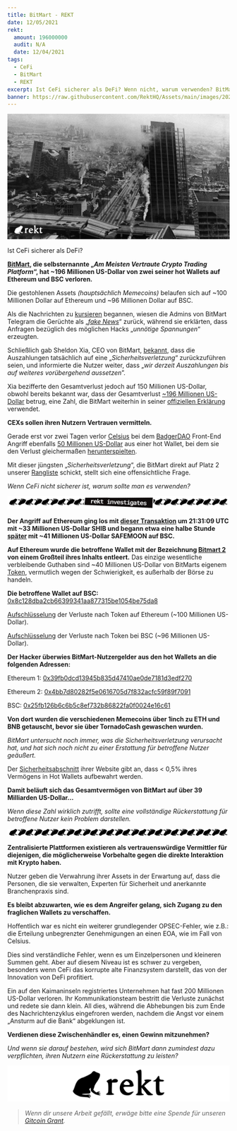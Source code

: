 ```yaml
---
title: BitMart - REKT
date: 12/05/2021
rekt:
  amount: 196000000
  audit: N/A
  date: 12/04/2021
tags:
  - CeFi
  - BitMart
  - REKT
excerpt: Ist CeFi sicherer als DeFi? Wenn nicht, warum verwenden? BitMart hat ~196 Millionen US-Dollar verloren was sie direkt auf Platz 2 unserer Rangliste befördert. Werden sie ihre Nutzer rückerstatten?
banner: https://raw.githubusercontent.com/RektHQ/Assets/main/images/2021/12/bitmart-header.png
---
```


![](https://raw.githubusercontent.com/RektHQ/Assets/main/images/2021/12/bitmart-header.png)

Ist CeFi sicherer als DeFi?

**[BitMart](https://twitter.com/BitMartExchange), die selbsternannte „_Am Meisten Vertraute Crypto Trading Platform_“, hat ~196 Millionen US-Dollar von zwei seiner hot Wallets auf Ethereum und BSC verloren.**

Die gestohlenen Assets _(hauptsächlich Memecoins)_ belaufen sich auf ~100 Millionen Dollar auf Ethereum und ~96 Millionen Dollar auf BSC.

Als die Nachrichten zu [kursieren](https://twitter.com/peckshield/status/1467302620000043013) begannen, wiesen die Admins von BitMart Telegram die Gerüchte als „[_fake News_](https://twitter.com/peckshield/status/1467316799977193476/photo/4)“ zurück, während sie erklärten, dass Anfragen bezüglich des möglichen Hacks „_unnötige Spannungen_“ erzeugten.

Schließlich gab Sheldon Xia, CEO von BitMart, [bekannt](https://twitter.com/sheldonbitmart/status/1467316252855226368), dass die Auszahlungen tatsächlich auf eine „_Sicherheitsverletzung_“ zurückzuführen seien, und informierte die Nutzer weiter, dass „_wir derzeit Auszahlungen bis auf weiteres vorübergehend aussetzen_”.

Xia bezifferte den Gesamtverlust jedoch auf 150 Millionen US-Dollar, obwohl bereits bekannt war, dass der Gesamtverlust [~196 Millionen US-Dollar](https://twitter.com/peckshield/status/1467310381073047552) betrug, eine Zahl, die BitMart weiterhin in seiner [offiziellen Erklärung](https://twitter.com/BitMartExchange/status/1467350568481878016) verwendet.

**CEXs sollen ihren Nutzern Vertrauen vermitteln.**

Gerade erst vor zwei Tagen verlor [Celsius](https://celsius.network/) bei dem [BadgerDAO](https://rekt.news/badger-rekt/) Front-End Angriff ebenfalls [50 Millionen US-Dollar](https://etherscan.io/tx/0x951babdddbfbbba81bbbb7991a959d9815e80cc5d9418d10e692f41541029869) aus einer hot Wallet, bei dem sie den Verlust gleichermaßen [herunterspielten](https://twitter.com/CelsiusNetwork/status/1466833049014972422).

Mit dieser jüngsten „_Sicherheitsverletzung_“, die BitMart direkt auf Platz 2 unserer [Rangliste](https://rekt.news/leaderboard/) schickt, stellt sich eine offensichtliche Frage.

_Wenn CeFi nicht sicherer ist, warum sollte man es verwenden?_

![](https://raw.githubusercontent.com/RektHQ/Assets/main/images/2021/09/rekt-investigates-linebreak.png)

**Der Angriff auf Ethereum ging los mit [dieser Transaktion](https://etherscan.io/tx/0x6afb730976b2cf39e5ea7ce8a56c3597728e4e5923f7abae7086fb53019e81e8) um 21:31:09 UTC mit ~33 Millionen US-Dollar SHIB und begann etwa eine halbe Stunde [später](https://bscscan.com/tx/0x834321195283c5eafbc8a31b6a6926c9af416ee23bd4d71ab15eb9089a90d86d) mit ~41 Millionen US-Dollar SAFEMOON auf BSC.**

**Auf Ethereum wurde die betroffene Wallet mit der Bezeichnung [Bitmart 2](https://etherscan.io/address/0x68b22215ff74e3606bd5e6c1de8c2d68180c85f7) von einem Großteil ihres Inhalts entleert.** Das einzige wesentliche verbleibende Guthaben sind ~40 Millionen US-Dollar von BitMarts eigenem [Token](https://www.coingecko.com/en/coins/bitmart-token), vermutlich wegen der Schwierigkeit, es außerhalb der Börse zu handeln.

**Die betroffene Wallet auf BSC:** [0x8c128dba2cb66399341aa877315be1054be75da8](https://bscscan.com/address/0x8c128dba2cb66399341aa877315be1054be75da8)

[Aufschlüsselung](https://twitter.com/peckshield/status/1467302620000043013) der Verluste nach Token auf Ethereum (~100 Millionen US-Dollar).

[Aufschlüsselung](https://twitter.com/peckshield/status/1467310381073047552) der Verluste nach Token bei BSC (~96 Millionen US-Dollar).

**Der Hacker überwies BitMart-Nutzergelder aus den hot Wallets an die folgenden Adressen:**

Ethereum 1: [0x39fb0dcd13945b835d47410ae0de7181d3edf270](https://etherscan.io/address/0x39fb0dcd13945b835d47410ae0de7181d3edf270)

Ethereum 2: [0x4bb7d80282f5e0616705d7f832acfc59f89f7091](https://etherscan.io/address/0x4bb7d80282f5e0616705d7f832acfc59f89f7091)

BSC: [0x25fb126b6c6b5c8ef732b86822fa0f0024e16c61](https://bscscan.com/address/0x25fb126b6c6b5c8ef732b86822fa0f0024e16c61)

**Von dort wurden die verschiedenen Memecoins über 1inch zu ETH und BNB getauscht, bevor sie über TornadoCash gewaschen wurden.**

_BitMart untersucht noch immer, was die Sicherheitsverletzung verursacht hat, und hat sich noch nicht zu einer Erstattung für betroffene Nutzer geäußert._

Der [Sicherheitsabschnitt](https://www.bitmart.com/security/en) ihrer Website gibt an, dass < 0,5% ihres Vermögens in Hot Wallets aufbewahrt werden.

**Damit beläuft sich das Gesamtvermögen von BitMart auf über 39 Milliarden US-Dollar...**

_Wenn diese Zahl wirklich zutrifft, sollte eine vollständige Rückerstattung für betroffene Nutzer kein Problem darstellen._

![](https://raw.githubusercontent.com/RektHQ/Assets/main/images/2021/03/rekt-linebreak.png)

**Zentralisierte Plattformen existieren als vertrauenswürdige Vermittler für diejenigen, die möglicherweise Vorbehalte gegen die direkte Interaktion mit Krypto haben.**

Nutzer geben die Verwahrung ihrer Assets in der Erwartung auf, dass die Personen, die sie verwalten, Experten für Sicherheit und anerkannte Branchenpraxis sind.

**Es bleibt abzuwarten, wie es dem Angreifer gelang, sich Zugang zu den fraglichen Wallets zu verschaffen.**

Hoffentlich war es nicht ein weiterer grundlegender OPSEC-Fehler, wie z.B.: die Erteilung unbegrenzter Genehmigungen an einen EOA, wie im Fall von Celsius.

Dies sind verständliche Fehler, wenn es um Einzelpersonen und kleineren Summen geht. Aber auf diesem Niveau ist es schwer zu vergeben, besonders wenn CeFi das korrupte alte Finanzsystem darstellt, das von der Innovation von DeFi profitiert.

Ein auf den Kaimaninseln registriertes Unternehmen hat fast 200 Millionen US-Dollar verloren. Ihr Kommunikationsteam bestritt die Verluste zunächst und redete sie dann klein. All dies, während die Abhebungen bis zum Ende des Nachrichtenzyklus eingefroren werden, nachdem die Angst vor einem „Ansturm auf die Bank“ abgeklungen ist.

**Verdienen diese Zwischenhändler es, einen Gewinn mitzunehmen?**

_Und wenn sie darauf bestehen, wird sich BitMart dann zumindest dazu verpflichten, ihren Nutzern eine Rückerstattung zu leisten?_

![](https://raw.githubusercontent.com/RektHQ/Assets/main/images/2021/08/rekt-outline-conc.png)


>_Wenn dir unsere Arbeit gefällt, erwäge bitte eine Spende für unseren [Gitcoin Grant](https://gitcoin.co/grants/1632/rekt-the-dark-web-of-defi-journalism)._
